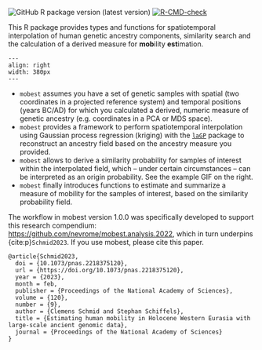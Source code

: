 ![GitHub R package
version](https://img.shields.io/github/r-package/v/nevrome/mobest) (latest version)
[![R-CMD-check](https://github.com/nevrome/mobest/actions/workflows/check-release.yaml/badge.svg)](https://github.com/nevrome/mobest/actions/workflows/check-release.yaml)

This R package provides types and functions for spatiotemporal interpolation of human genetic ancestry components, similarity search and the calculation of a derived measure for **mob**ility **est**imation.

```{figure} img/example_movie.gif
---
align: right
width: 380px
---
```

- `mobest` assumes you have a set of genetic samples with spatial (two coordinates in a projected reference system) and temporal positions (years BC/AD) for which you calculated a derived, numeric measure of genetic ancestry (e.g. coordinates in a PCA or MDS space). 
- `mobest` provides a framework to perform spatiotemporal interpolation using Gaussian process regression (kriging) with the [`laGP`](https://CRAN.R-project.org/package=laGP) package to reconstruct an ancestry field based on the ancestry measure you provided.
- `mobest` allows to derive a similarity probability for samples of interest within the interpolated field, which – under certain circumstances – can be interpreted as an origin probability. See the example GIF on the right.
- `mobest` finally introduces functions to estimate and summarize a measure of mobility for the samples of interest, based on the similarity probability field.

The workflow in mobest version 1.0.0 was specifically developed to support this research compendium: <https://github.com/nevrome/mobest.analysis.2022>, which in turn underpins {cite:p}`Schmid2023`. If you use mobest, please cite this paper.

```none
@article{Schmid2023,
  doi = {10.1073/pnas.2218375120},
  url = {https://doi.org/10.1073/pnas.2218375120},
  year = {2023},
  month = feb,
  publisher = {Proceedings of the National Academy of Sciences},
  volume = {120},
  number = {9},
  author = {Clemens Schmid and Stephan Schiffels},
  title = {Estimating human mobility in Holocene Western Eurasia with large-scale ancient genomic data},
  journal = {Proceedings of the National Academy of Sciences}
}
```
